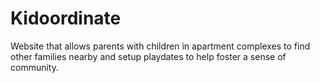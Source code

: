 # Kidoordinate
Website that allows parents with children in apartment complexes to find other families nearby and setup playdates to help foster a sense of community.
